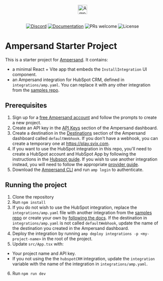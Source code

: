 <br/>
<div align="center">
    <a href="https://www.withampersand.com/?utm_source=github&utm_medium=readme&utm_campaign=mcp-docs-server&utm_content=logo">
    <img src="https://res.cloudinary.com/dycvts6vp/image/upload/v1723671980/ampersand-logo-black.svg" height="30" align="center" alt="Ampersand logo" >
    </a>
<br/>
<br/>

<div align="center">

 [![Discord](https://img.shields.io/badge/Join%20The%20Community-black?logo=discord)](https://discord.gg/BWP4BpKHvf) [![Documentation](https://img.shields.io/badge/Read%20our%20Documentation-black?logo=book)](https://docs.withampersand.com) ![PRs welcome](https://img.shields.io/badge/PRs-welcome-brightgreen.svg) <img src="https://img.shields.io/static/v1?label=license&message=MIT&color=white" alt="License">
</div>

</div>

# Ampersand Starter Project

This is a starter project for [Ampersand](https://www.withampersand.com). It contains:
- a minimal React + Vite app that embeds the `InstallIntegration` UI component.
- an Ampersand integration for HubSpot CRM, defined in `integrations/amp.yaml`. You can replace it with any other integration from the [samples repo](https://github.com/amp-labs/samples). 

## Prerequisites

1. Sign up for a [free Ampersand account](https://dashboard.withampersand.com/sign-up) and follow the prompts to create a new project.
2. Create an API key in the [API Keys](https://dashboard.withampersand.com/projects/_/api-keys) section of the Ampersand dashboard.
3. Create a destination in the [Destinations](https://dashboard.withampersand.com/projects/_/destinations) section of the Ampersand dashboard called `defaultWebhook`. If you don't have a webhook, you can create a temporary one at https://play.svix.com.
4. If you want to use the HubSpot integration in this repo, you'll need to create a HubSpot account and HubSpot App by following the instructions in the [Hubspot guide](https://docs.withampersand.com/provider-guides/hubspot). If you wish to use another integration instead, you will need to follow the appropriate [provider guide](https://docs.withampersand.com/provider-guides/overview).
5. Download the [Ampersand CLI](https://docs.withampersand.com/cli/overview) and run `amp login` to authenticate.

## Running the project

1. Clone the repository
2. Run `npm install`
3. If you do not wish to use the HubSpot integration, replace the `integrations/amp.yaml` file with another integration from the [samples repo](https://github.com/amp-labs/samples) or create your own by [following the docs](https://docs.withampersand.com). If the destination in `integrations/amp.yaml` is not called `defaultWebhook`, update the name of the destination you created in the Ampersand dashboard.
4. Deploy the integration by running `amp deploy integrations -p <my-project-name>` in the root of the project.
5. Update `src/App.tsx` with:
  - Your project name and API key.
  - If you not using the the `hubspotCRM` integration, update the `integration` variable with the name of the integration in `integrations/amp.yaml`.
6. Run `npm run dev`
